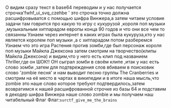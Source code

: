 О видим сразу текст в base64 переводим и у нас получается строчка'fwhf_ui_svq_czehbe ' это строчка точно должна расшифровыватся с помощью шифра Винжера,а затем читаем условие задачи
там говрится про какую то игру с кукурузой ,короля поп музыки ,музыкальным хитпарадом европы конца 90 годов и что они все чем то связанны
Узнаем через интернет в каких играх была кукуруза,кто у нас является королем поп музыки ,а с хитпарадом потом разберемся
Узнаем что это игра Растения против зомби,где был персонаж короля поп музыки Майкла Джексона
затем смотрим на творчество(клипы Майкла Джексона) и видим,что у него есть клип под названием Thriller,где он ШОК!! 
ОН сыграл зомби в своём клипе ,итак у нас есть слово зомби ,затем для подтвреждения слов вбиваем в поисковик слово 'zombie песня' и нам выводит
песню группы The Cranberries и смотрим на её место в чартах в википедии и в итоге наша мысль,что zombie это наше слово которое требуют подтвердилось,затем 
возвратимся к нашей расшифрованной строчке из базы 64 и подставим в декодер шифра Винжера наше слово zombie  и мы получаем наш читабельный Флаг
Флаг:`surctf_give_me_the_brains`